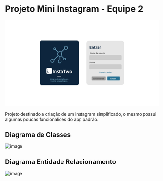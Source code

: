 # Projeto Mini Instagram - Equipe 2

![!\[Alt text\](./Design%20das%20telas/Login-1.jpg)](<Design das telas/Login.jpg>)

Projeto destinado a criação de um instagram simplificado, o mesmo possui algumas poucas funcionalides do app padrão.

## Diagrama de Classes

![image](https://github.com/es20232/eqp2/assets/123307669/1b2fb15d-086f-4188-9fbb-61fc6012af3d)


## Diagrama Entidade Relacionamento

![image](https://github.com/es20232/eqp2/assets/123307669/285f5524-82c6-4e7d-8df7-d6cbf96cb9f1)

